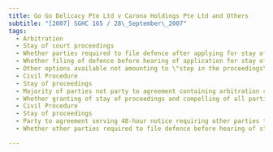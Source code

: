 ```yaml
---
title: Go Go Delicacy Pte Ltd v Carona Holdings Pte Ltd and Others 
subtitle: "[2007] SGHC 165 / 28\_September\_2007"
tags:
  - Arbitration
  - Stay of court proceedings
  - Whether parties required to file defence after applying for stay of court proceedings
  - Whether filing of defence before hearing of application for stay of court proceedings amounting to \"step in the proceedings\"
  - Other options available not amounting to \"step in the proceedings\"
  - Civil Procedure
  - Stay of proceedings
  - Majority of parties not party to agreement containing arbitration clause
  - Whether granting of stay of proceedings and compelling of all parties to arbitrate disputes possible
  - Civil Procedure
  - Stay of proceedings
  - Party to agreement serving 48-hour notice requiring other parties to file defence after other parties applied for stay of proceedings
  - Whether other parties required to file defence before hearing of stay of proceedings application

---
```


